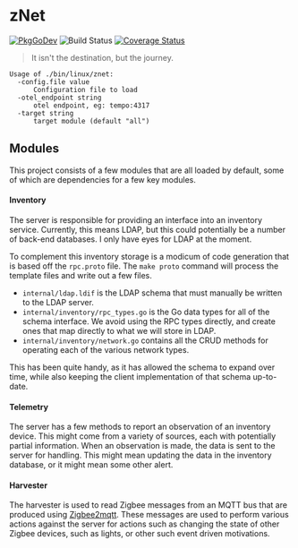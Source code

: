 # zNet

[![PkgGoDev](https://pkg.go.dev/badge/github.com/xaque208/znet)](https://pkg.go.dev/github.com/xaque208/znet)
![Build Status](https://github.com/xaque208/znet/workflows/Compiling/badge.svg)
[![Coverage Status](https://coveralls.io/repos/github/xaque208/znet/badge.svg)](https://coveralls.io/github/xaque208/znet)

> It isn't the destination, but the journey.

    Usage of ./bin/linux/znet:
      -config.file value
          Configuration file to load
      -otel_endpoint string
          otel endpoint, eg: tempo:4317
      -target string
          target module (default "all")

## Modules

This project consists of a few modules that are all loaded by default, some of
which are dependencies for a few key modules.

#### Inventory

The server is responsible for providing an interface into an inventory service.
Currently, this means LDAP, but this could potentially be a number of back-end
databases. I only have eyes for LDAP at the moment.

To complement this inventory storage is a modicum of code generation that is
based off the `rpc.proto` file. The `make proto` command will process the
template files and write out a few files.

- `internal/ldap.ldif` is the LDAP schema that must manually be written to the
  LDAP server.
- `internal/inventory/rpc_types.go` is the Go data types for all of the schema
  interface. We avoid using the RPC types directly, and create ones that map
  directly to what we will store in LDAP.
- `internal/inventory/network.go` contains all the CRUD methods for operating
  each of the various network types.

This has been quite handy, as it has allowed the schema to expand over time,
while also keeping the client implementation of that schema up-to-date.

#### Telemetry

The server has a few methods to report an observation of an inventory device.
This might come from a variety of sources, each with potentially partial
information. When an observation is made, the data is sent to the server for
handling. This might mean updating the data in the inventory database, or it
might mean some other alert.

#### Harvester

The harvester is used to read Zigbee messages from an MQTT bus that are
produced using [Zigbee2mqtt][z2m]. These messages are used to perform various
actions against the server for actions such as changing the state of other
Zigbee devices, such as lights, or other such event driven motivations.

[z2m]: https://www.zigbee2mqtt.io/
